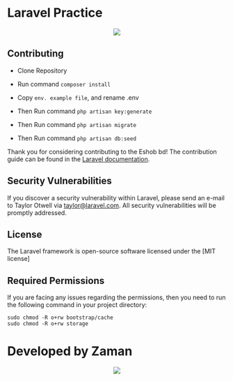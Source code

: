 # Laravel Practice
<p align="center">
    <img src="https://laravel.com/assets/img/components/logo-laravel.svg">
</p>


## Contributing
- Clone Repository

- Run command `composer install`
- Copy `env. example file`, and rename .env
- Then Run command `php artisan key:generate`
- Then Run command `php artisan migrate`
- Then Run command `php artisan db:seed`


Thank you for considering contributing to the Eshob bd! The contribution guide can be found in the [Laravel documentation](https://laravel.com/docs/contributions).

## Security Vulnerabilities

If you discover a security vulnerability within Laravel, please send an e-mail to Taylor Otwell via [taylor@laravel.com](mailto:taylor@laravel.com). All security vulnerabilities will be promptly addressed.

## License

The Laravel framework is open-source software licensed under the [MIT license]

## Required Permissions

If you are facing any issues regarding the permissions, then you need to run the following command in your project directory:

  ```
  sudo chmod -R o+rw bootstrap/cache
  sudo chmod -R o+rw storage
  ```

# Developed by Zaman

<p align="center">
    <img src="https://assets.gitlab-static.net/uploads/-/system/user/avatar/7189772/avatar.png?width=90">
</p>

